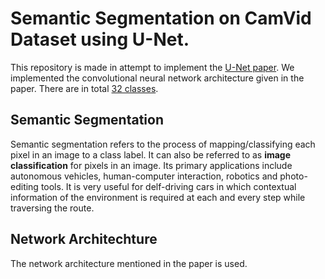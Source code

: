 # Semantic Segmentation on CamVid Dataset using U-Net.

This repository is made in attempt to implement the [U-Net paper](https://arxiv.org/abs/1505.04597). We implemented the convolutional neural network architecture given in the paper. There are in total [32 classes](http://mi.eng.cam.ac.uk/research/projects/VideoRec/CamVid/#ClassLabels).

## Semantic Segmentation
Semantic segmentation refers to the process of mapping/classifying each pixel in an image to a class label. It can also be referred to as **image classification** for pixels in an image. Its primary applications include autonomous vehicles, human-computer interaction, robotics and photo-editing tools. It is very useful for delf-driving cars in which contextual information of the environment is required at each and every step while traversing the route.

## Network Architechture
The network architecture mentioned in the paper is used.
